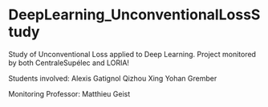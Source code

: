 # DeepLearning_UnconventionalLossStudy

Study of Unconventional Loss applied to Deep Learning. Project monitored by both CentraleSupélec and LORIA!

Students involved:
Alexis Gatignol
Qizhou Xing
Yohan Grember

Monitoring Professor:
Matthieu Geist


